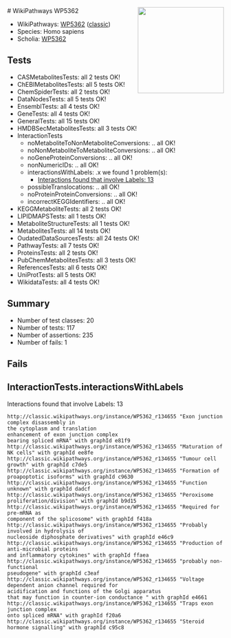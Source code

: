 <img style="float: right; width: 200px" src="https://upload.wikimedia.org/wikipedia/commons/thumb/8/83/Wplogo_with_text_500.png/640px-Wplogo_with_text_500.png" />
# WikiPathways WP5362

* WikiPathways: [WP5362](https://wikipathways.org/pathways/WP5362) ([classic](https://classic.wikipathways.org/instance/WP5362))
* Species: Homo sapiens
* Scholia: [WP5362](https://scholia.toolforge.org/wikipathways/WP5362)
## Tests
* CASMetabolitesTests: all 2 tests OK!
* ChEBIMetabolitesTests: all 5 tests OK!
* ChemSpiderTests: all 2 tests OK!
* DataNodesTests: all 5 tests OK!
* EnsemblTests: all 4 tests OK!
* GeneTests: all 4 tests OK!
* GeneralTests: all 15 tests OK!
* HMDBSecMetabolitesTests: all 3 tests OK!
* InteractionTests
    * noMetaboliteToNonMetaboliteConversions: .. all OK!
    * noNonMetaboliteToMetaboliteConversions: .. all OK!
    * noGeneProteinConversions: .. all OK!
    * nonNumericIDs: .. all OK!
    * interactionsWithLabels: .x we found 1 problem(s):
        * [Interactions found that involve Labels: 13](#fe97a8bb)
    * possibleTranslocations: .. all OK!
    * noProteinProteinConversions: .. all OK!
    * incorrectKEGGIdentifiers: .. all OK!
* KEGGMetaboliteTests: all 2 tests OK!
* LIPIDMAPSTests: all 1 tests OK!
* MetaboliteStructureTests: all 1 tests OK!
* MetabolitesTests: all 14 tests OK!
* OudatedDataSourcesTests: all 24 tests OK!
* PathwayTests: all 7 tests OK!
* ProteinsTests: all 2 tests OK!
* PubChemMetabolitesTests: all 3 tests OK!
* ReferencesTests: all 6 tests OK!
* UniProtTests: all 5 tests OK!
* WikidataTests: all 4 tests OK!


## Summary

* Number of test classes: 20
* Number of tests: 117
* Number of assertions: 235
* Number of fails: 1

## Fails

<a name="fe97a8bb" />

## InteractionTests.interactionsWithLabels

Interactions found that involve Labels: 13
```
http://classic.wikipathways.org/instance/WP5362_r134655 "Exon junction complex disassembly in 
the cytoplasm and translation 
enhancement of exon junction complex 
bearing spliced mRNA" with graphId e81f9
http://classic.wikipathways.org/instance/WP5362_r134655 "Maturation of NK cells" with graphId ee8fe
http://classic.wikipathways.org/instance/WP5362_r134655 "Tumour cell growth" with graphId c7de5
http://classic.wikipathways.org/instance/WP5362_r134655 "Formation of proapoptotic isoforms" with graphId c9630
http://classic.wikipathways.org/instance/WP5362_r134655 "Function unknown" with graphId dadcf
http://classic.wikipathways.org/instance/WP5362_r134655 "Peroxisome proliferation/division" with graphId b9d15
http://classic.wikipathways.org/instance/WP5362_r134655 "Required for pre-mRNA as 
component of the splicosome" with graphId f418a
http://classic.wikipathways.org/instance/WP5362_r134655 "Probably involved in hydrolysis of 
nucleoside diphosphate derivatives" with graphId e46c9
http://classic.wikipathways.org/instance/WP5362_r134655 "Production of anti-microbial proteins
and inflammatory cytokines" with graphId ffaea
http://classic.wikipathways.org/instance/WP5362_r134655 "probably non-functional
pseudogene" with graphId c3eaf
http://classic.wikipathways.org/instance/WP5362_r134655 "Voltage dependent anion channel required for
acidification and functions of the Golgi apparatus
that may function in counter-ion conductance " with graphId e4661
http://classic.wikipathways.org/instance/WP5362_r134655 "Traps exon junction complex
onto spliced mRNA" with graphId f20a6
http://classic.wikipathways.org/instance/WP5362_r134655 "Steroid hormone signalling" with graphId c95c8
```

